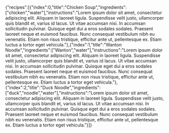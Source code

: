 {"recipes":[{"index":0,"title":"Chicken Soup","ingredients":["chicken","water"],"instructions":"Lorem ipsum dolor sit amet, consectetur adipiscing elit. Aliquam in laoreet ligula. Suspendisse velit justo, ullamcorper quis blandit et, varius id lacus. Ut vitae accumsan nisi. In accumsan sollicitudin pulvinar. Quisque eget dui a eros sodales sodales. Praesent laoreet neque et euismod faucibus. Nunc consequat vestibulum nibh eu venenatis. Etiam non risus tristique, efficitur ante ut, pellentesque ex. Etiam luctus a tortor eget vehicula."},{"index":1,"title":"Wanton Noodle","ingredients":["Wanton","water"],"instructions":"Lorem ipsum dolor sit amet, consectetur adipiscing elit. Aliquam in laoreet ligula. Suspendisse velit justo, ullamcorper quis blandit et, varius id lacus. Ut vitae accumsan nisi. In accumsan sollicitudin pulvinar. Quisque eget dui a eros sodales sodales. Praesent laoreet neque et euismod faucibus. Nunc consequat vestibulum nibh eu venenatis. Etiam non risus tristique, efficitur ante ut, pellentesque ex. Etiam luctus a tortor eget vehicula."},{"index":2,"title":"Duck Noodle","ingredients":["duck","noodle","water"],"instructions":"Lorem ipsum dolor sit amet, consectetur adipiscing elit. Aliquam in laoreet ligula. Suspendisse velit justo, ullamcorper quis blandit et, varius id lacus. Ut vitae accumsan nisi. In accumsan sollicitudin pulvinar. Quisque eget dui a eros sodales sodales. Praesent laoreet neque et euismod faucibus. Nunc consequat vestibulum nibh eu venenatis. Etiam non risus tristique, efficitur ante ut, pellentesque ex. Etiam luctus a tortor eget vehicula."}]}

